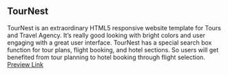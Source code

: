 TourNest
-------------------------------------------------
TourNest is an extraordinary HTML5 responsive website template for Tours and Travel Agency. It’s really good looking with bright colors and user engaging with a great user interface.
TourNest has a special search box function for tour plans, flight booking, and hotel sections. So users will get benefited from tour planning to hotel booking through flight selection.<br>
<a href="https://www.themesine.com/downloads/tournest-tours-travel-agency-html5-template/" target="_blank">Preview Link</a>


